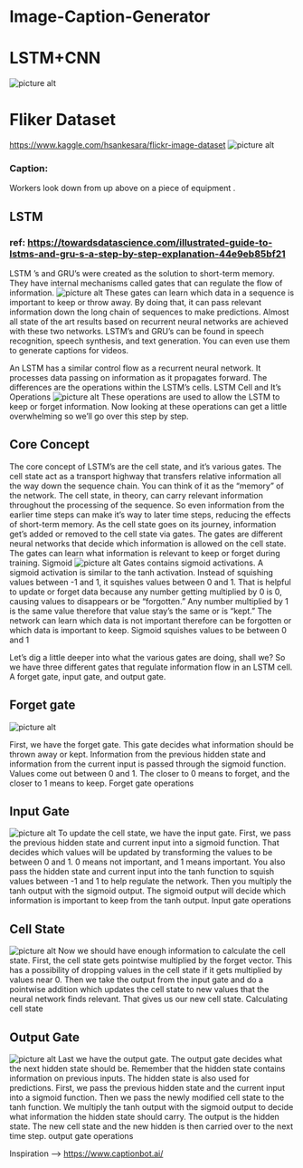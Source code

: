 # Image-Caption-Generator
# LSTM+CNN 
![picture alt](imgx.jpg "_")

# Fliker Dataset
https://www.kaggle.com/hsankesara/flickr-image-dataset
![picture alt](igy.jpg "_")
### Caption: 
Workers look down from up above on a piece of equipment .

## LSTM
### ref: https://towardsdatascience.com/illustrated-guide-to-lstms-and-gru-s-a-step-by-step-explanation-44e9eb85bf21
LSTM ’s and GRU’s were created as the solution to short-term memory. They have internal mechanisms called gates that can regulate the flow of information.
![picture alt](imgw.png "_")
These gates can learn which data in a sequence is important to keep or throw away. By doing that, it can pass relevant information down the long chain of sequences to make predictions. Almost all state of the art results based on recurrent neural networks are achieved with these two networks. LSTM’s and GRU’s can be found in speech recognition, speech synthesis, and text generation. You can even use them to generate captions for videos.

An LSTM has a similar control flow as a recurrent neural network. It processes data passing on information as it propagates forward. The differences are the operations within the LSTM’s cells.
LSTM Cell and It’s Operations
![picture alt](imgw1.png "_")
These operations are used to allow the LSTM to keep or forget information. Now looking at these operations can get a little overwhelming so we’ll go over this step by step.

## Core Concept

The core concept of LSTM’s are the cell state, and it’s various gates. The cell state act as a transport highway that transfers relative information all the way down the sequence chain. You can think of it as the “memory” of the network. The cell state, in theory, can carry relevant information throughout the processing of the sequence. So even information from the earlier time steps can make it’s way to later time steps, reducing the effects of short-term memory. As the cell state goes on its journey, information get’s added or removed to the cell state via gates. The gates are different neural networks that decide which information is allowed on the cell state. The gates can learn what information is relevant to keep or forget during training.
Sigmoid
![picture alt](imgw2.gif "_")
Gates contains sigmoid activations. A sigmoid activation is similar to the tanh activation. Instead of squishing values between -1 and 1, it squishes values between 0 and 1. That is helpful to update or forget data because any number getting multiplied by 0 is 0, causing values to disappears or be “forgotten.” Any number multiplied by 1 is the same value therefore that value stay’s the same or is “kept.” The network can learn which data is not important therefore can be forgotten or which data is important to keep.
Sigmoid squishes values to be between 0 and 1

Let’s dig a little deeper into what the various gates are doing, shall we? So we have three different gates that regulate information flow in an LSTM cell. A forget gate, input gate, and output gate.
## Forget gate

![picture alt](imgw3.gif "_")

First, we have the forget gate. This gate decides what information should be thrown away or kept. Information from the previous hidden state and information from the current input is passed through the sigmoid function. Values come out between 0 and 1. The closer to 0 means to forget, and the closer to 1 means to keep.
Forget gate operations
## Input Gate
![picture alt](imgw4.gif "_")
To update the cell state, we have the input gate. First, we pass the previous hidden state and current input into a sigmoid function. That decides which values will be updated by transforming the values to be between 0 and 1. 0 means not important, and 1 means important. You also pass the hidden state and current input into the tanh function to squish values between -1 and 1 to help regulate the network. Then you multiply the tanh output with the sigmoid output. The sigmoid output will decide which information is important to keep from the tanh output.
Input gate operations
## Cell State
![picture alt](imgw5.gif "_")
Now we should have enough information to calculate the cell state. First, the cell state gets pointwise multiplied by the forget vector. This has a possibility of dropping values in the cell state if it gets multiplied by values near 0. Then we take the output from the input gate and do a pointwise addition which updates the cell state to new values that the neural network finds relevant. That gives us our new cell state.
Calculating cell state
## Output Gate
![picture alt](imgw6.gif "_")
Last we have the output gate. The output gate decides what the next hidden state should be. Remember that the hidden state contains information on previous inputs. The hidden state is also used for predictions. First, we pass the previous hidden state and the current input into a sigmoid function. Then we pass the newly modified cell state to the tanh function. We multiply the tanh output with the sigmoid output to decide what information the hidden state should carry. The output is the hidden state. The new cell state and the new hidden is then carried over to the next time step.
output gate operations




Inspiration --> https://www.captionbot.ai/
